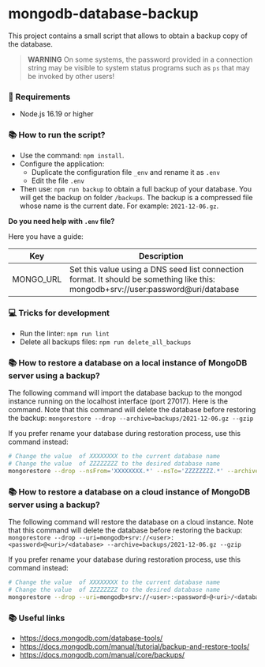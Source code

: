# mongodb-database-backup

This project contains a small script that allows to obtain a backup copy of the database.

> **WARNING** On some systems, the password provided in a connection string may be visible to system status programs such as `ps` that may be invoked by other users!


### 📝 Requirements
* Node.js 16.19 or higher

### 📚 How to run the script?
* Use the command: `npm install`.
* Configure the application:
  * Duplicate the configuration file `_env` and rename it as `.env`
  * Edit the file `.env`
* Then use: `npm run backup` to obtain a full backup of your database. You will get the backup on folder `/backups`. The backup is a compressed file whose name is the current date. For example: `2021-12-06.gz`.

**Do you need help with `.env` file?** 

Here you have a guide:

| Key | Description |
|-----|-------------|
| MONGO_URL | Set this value using a DNS seed list connection format. It should be something like this: mongodb+srv://user:password@uri/database |

### 💻 Tricks for development
* Run the linter: `npm run lint`
* Delete all backups files: `npm run delete_all_backups`


### 📚 How to restore a database on a local instance of MongoDB server using a backup?
The following command will import the database backup to the mongod instance running on the localhost interface (port 27017). Here is the command. Note that this command will delete the database before restoring the backup:
`mongorestore --drop --archive=backups/2021-12-06.gz --gzip`

If you prefer rename your database during restoration process, use this command instead:
```sh
# Change the value  of XXXXXXXX to the current database name
# Change the value  of ZZZZZZZZ to the desired database name
mongorestore --drop --nsFrom='XXXXXXXX.*' --nsTo='ZZZZZZZZ.*' --archive=backups/2021-12-06.gz --gzip
```

### 📚 How to restore a database on a cloud instance of MongoDB server using a backup?
The following command will restore the database on a cloud instance. Note that this command will delete the database before restoring the backup:
`mongorestore --drop --uri=mongodb+srv://<user>:<password>@<uri>/<database> --archive=backups/2021-12-06.gz --gzip`

If you prefer rename your database during restoration process, use this command instead:
```sh
# Change the value  of XXXXXXXX to the current database name
# Change the value  of ZZZZZZZZ to the desired database name
mongorestore --drop --uri=mongodb+srv://<user>:<password>@<uri>/<database> --nsFrom='XXXXXXXX.*' --nsTo='ZZZZZZZZ.*' --archive=backups/2021-12-06.gz --gzip
```

### 📚 Useful links

* https://docs.mongodb.com/database-tools/
* https://docs.mongodb.com/manual/tutorial/backup-and-restore-tools/
* https://docs.mongodb.com/manual/core/backups/
